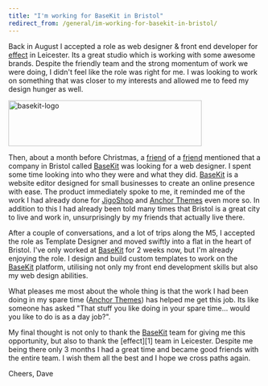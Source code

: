 ```yaml
---
title: "I'm working for BaseKit in Bristol"
redirect_from: /general/im-working-for-basekit-in-bristol/
---
```


Back in August I accepted a role as web designer & front end developer for [effect](https://effectdigital.com/) in Leicester. Its a great studio which is working with some awesome brands. Despite the friendly team and the strong momentum of work we were doing, I didn't feel like the role was right for me. I was looking to work on something that was closer to my interests and allowed me to feed my design hunger as well.
<!-- more -->

<img class="alignright  wp-image-912" style="border: 0;" alt="basekit-logo" src="https://david.darn.es/wp-content/uploads/2014/01/basekit-logo.png" width="384" height="91" />

Then, about a month before Christmas, a [friend][2] of a [friend][3] mentioned that a company in Bristol called [BaseKit][4] was looking for a web designer. I spent some time looking into who they were and what they did. [BaseKit][4] is a website editor designed for small businesses to create an online presence with ease. The product immediately spoke to me, it reminded me of the work I had already done for [JigoShop][5] and [Anchor Themes][6] even more so. In addition to this I had already been told many times that Bristol is a great city to live and work in, unsurprisingly by my friends that actually live there.

After a couple of conversations, and a lot of trips along the M5, I accepted the role as Template Designer and moved swiftly into a flat in the heart of Bristol. I've only worked at [BaseKit][4] for 2 weeks now, but I'm already enjoying the role. I design and build custom templates to work on the [BaseKit][4] platform, utilising not only my front end development skills but also my web design abilities.

What pleases me most about the whole thing is that the work I had been doing in my spare time ([Anchor Themes][6]) has helped me get this job. Its like someone has asked "That stuff you like doing in your spare time… would you like to do is as a day job?".

My final thought is not only to thank the [BaseKit][4] team for giving me this opportunity, but also to thank the [effect][1] team in Leicester. Despite me being there only 3 months I had a great time and became good friends with the entire team. I wish them all the best and I hope we cross paths again.

Cheers, Dave

 [2]: https://daleanthony.com/
 [3]: https://createdbypete.com/
 [4]: https://basekit.com/
 [5]: https://jigoshop.com/
 [6]: https://anchorthemes.com/
